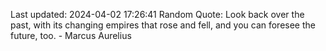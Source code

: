 Last updated: 2024-04-02 17:26:41
Random Quote: Look back over the past, with its changing empires that rose and fell, and you can foresee the future, too. - Marcus Aurelius